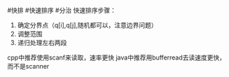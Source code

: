 #快排 #快速排序 #分治
快速排序步骤：
1) 确定分界点（q[i],q[j],随机都可以，注意边界问题）
2) 调整范围
3) 递归处理左右两段

cpp中推荐使用scanf来读取，速率更快
java中推荐用bufferread去读速度更快，而不是scanner